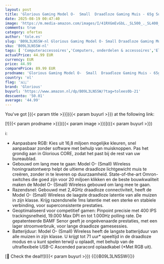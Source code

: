 ```yaml
---
layout: post
title: 'Glorious Gaming Model O-  Small  Draadloze Gaming Muis - 65g Superlicht Honingraat Ontwerp  RGB  Ambidexter  Lag Free 2.4GHz Draadloos  Tot 71 Uur Batterij - Mat Wit'
date: 2025-08-19 00:47:40
image: 'https://m.media-amazon.com/images/I/41RXGmEvGbL._SL500_._SL400_.jpg'
comments: true
category: ofertas
author: 'tole.es'
slug: 'B09L3LNSSW-nl Glorious Gaming Model O- Small Draadloze Gaming Muis - 65g...'
sku: 'B09L3LNSSW-nl'
tags: [ 'Computeraccessoires','Computers, onderdelen & accessoires','Elektronica','Muizen','Toetsenborden, muizen & invoerapparaten','glorious','🇳🇱', ]
actualPrice: 44.99 EUR
currency: EUR
price: 44.99
comparePrice: 89.99 EUR
prodname: 'Glorious Gaming Model O-  Small  Draadloze Gaming Muis - 65g Superlicht Honingraat Ontwerp  RGB  Ambidexter  Lag Free 2.4GHz Draadloos  Tot 71 Uur Batterij - Mat Wit'
country: 'nl'
flag: '🇳🇱'
brand: 'Glorious'
buyurl: 'https://www.amazon.nl/dp/B09L3LNSSW/?tag=tolees0b-21'
descuento: '50.01'
average: '44.99'
---
```


You've got [{{< param title >}}]({{< param buyurl >}}) at the following link:

[![{{< param prodname >}}]({{< param image >}})]({{< param buyurl >}})

ℹ️:

- Aanpasbare RGB: Kies uit 16,8 miljoen mogelijke kleuren, snel aanpasbaar zonder software met behulp van muisknoppen. Pas het grondig aan in Glorious CORE, zodat het past bij de rest van uw bureaublad.
- Gebouwd om lang mee te gaan: Model O- (Small) Wireless honingraatontwerp helpt de ultieme draadloze lichtgewicht muis te creëren, zonder in te leveren op duurzaamheid. State-of-the-art Omron-switches die goed zijn voor 20 miljoen klikken en de beste bouwkwaliteit maken de Model O- (Small) Wireless gebouwd om lang mee te gaan.
- Razendsnel: Gebouwd met 2,4GHz draadloze connectiviteit, heeft de Model O- (Small) Wireless de laagste draadloze latentie van alle muizen in zijn klasse. Krijg razendsnelle 1ms latentie met een sterke en stabiele verbinding, voor superconsistente prestaties.
- Geoptimaliseerd voor competitief gamen: Pinpoint precisie met 400 IPS trackingsnelheid, 19.000 Max DPI en tot 1.000Hz polling rate. De gepatenteerde BAMF Senor geeft je ongeëvenaarde prestaties, met een lager stroomverbruik, voor lange draadloze gamesessies.
- Batterijduur: Model O- (Small) Wireless heeft de langste batterijduur van alle muizen in zijn klasse. U krijgt tot 71 uur* speeltijd in de draadloze modus en u kunt spelen terwijl u oplaadt, met behulp van de ultraflexibele USB-C Ascended paracord oplaadkabel (*Met RGB uit).

[🛒 Check the deal!!]({{< param buyurl >}})
{{<world>}}B09L3LNSSW{{</world>}}
